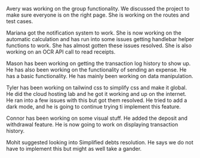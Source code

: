 Avery was working on the group functionality. We discussed the project to make sure everyone is on the right page. She is working on the routes and test cases.

Mariana got the notification system to work. She is now working on the automatic calculation and has run into some issues getting handlebar helper functions to work. She has almost gotten these issues resolved. She is also working on an OCR API call to read receipts. 

Mason has been working on getting the transaction log history to show up. He has also been working on the functionality of sending an expense. He has a basic functionality. He has mainly been working on data manipulation.

Tyler has been working on tailwind css to simplify css and make it global. He did the cloud hosting lab and he got it working and up on the internet. He ran into a few issues with this but got them resolved. He tried to add a dark mode, and he is going to continue trying ti implement this feature.

Connor has been working on some visual stuff. He added the deposit and withdrawal feature. He is now going to work on displaying transaction history.

Mohit suggested looking into Simplified debts resolution. He says we do not have to implement this but might as well take a gander.